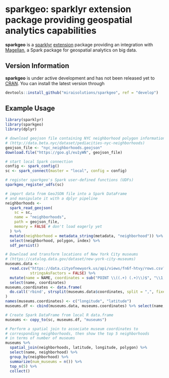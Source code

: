 # sparkgeo: sparklyr extension package providing geospatial analytics capabilities

**sparkgeo** is a [sparklyr](https://spark.rstudio.com/) [extension](https://spark.rstudio.com/articles/guides-extensions.html) package providing an integration with [Magellan](https://github.com/harsha2010/magellan), a Spark package for  geospatial analytics on big data.

## Version Information

**sparkgeo** is under active development and has not been released yet to [CRAN](https://cran.r-project.org/). You can install the latest version through
``` r
devtools::install_github("miraisolutions/sparkgeo", ref = "develop")
```

## Example Usage

``` r
library(sparklyr)
library(sparkgeo)
library(dplyr)

# download geojson file containing NYC neighborhood polygon information
# (http://data.beta.nyc/dataset/pediacities-nyc-neighborhoods)
geojson_file <- "nyc_neighborhoods.geojson"
download.file("https://goo.gl/eu1yWN", geojson_file)

# start local Spark connection
config <- spark_config()
sc <- spark_connect(master = "local", config = config)

# register sparkgeo's Spark user-defined functions (UDFs)
sparkgeo_register_udfs(sc)

# import data from GeoJSON file into a Spark DataFrame
# and manipulate it with a dplyr pipeline
neighborhoods <-
  spark_read_geojson(
    sc = sc,
    name = "neighborhoods",
    path = geojson_file,
    memory = FALSE # don't load eagerly yet
  ) %>%
  mutate(neighborhood = metadata_string(metadata, "neighborhood")) %>%
  select(neighborhood, polygon, index) %>%
  sdf_persist()

# Download and transform locations of New York City museums
# (https://catalog.data.gov/dataset/new-york-city-museums)
museums.data <- 
  read.csv("https://data.cityofnewyork.us/api/views/fn6f-htvy/rows.csv?accessType=DOWNLOAD",
           stringsAsFactors = FALSE) %>%
  mutate(name = NAME, coordinates = sub("POINT \\((.+) (.+)\\)$", "\\1,\\2", the_geom)) %>%
  select(name, coordinates)
museums.coordinates <- data.frame(
  do.call('rbind', strsplit(museums.data$coordinates, split = ",", fixed = TRUE))
)
names(museums.coordinates) <- c("longitude", "latitude")
museums.df <- cbind(museums.data, museums.coordinates) %>% select(name, latitude, longitude)

# Create Spark DataFrame from local R data.frame
museums <- copy_to(sc, museums.df, "museums")

# Perform a spatial join to associate museum coordinates to
# corresponding neighborhoods, then show the top 5 neighborhoods
# in terms of number of museums
museums %>%
  spatial_join(neighborhoods, latitude, longitude, polygon) %>%
  select(name, neighborhood) %>%
  group_by(neighborhood) %>%
  summarize(num_museums = n()) %>%
  top_n(5) %>%
  collect()
```
